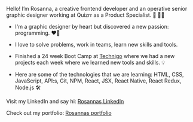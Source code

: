 Hello! I’m Rosanna, a creative frontend developer and an operative senior graphic designer working at Quizrr as a Product Specialist. 🎨 👩‍💻

* I'm a graphic designer by heart but discovered a new passion: programming. ❤️‍🔥

*  I love to solve problems, work in teams, learn new skills and tools.

* Finished a 24 week Boot Camp at [Technigo](https://www.technigo.io/) where we had a new projects each week where we learned new tools and skills. 💡 

* Here are some of the technologies that we are learning: HTML, CSS, JavaScript, API:s, Git, NPM, React, JSX, React Native, React Redux, Node.js 🛠️


Visit my LinkedIn and say hi: [Rosannas LinkedIn ](https://www.linkedin.com/in/rosannadahlberg/)

Check out my portfolio: [Rosannas portfolio](https://rosanna-dahlberg-portfolio.netlify.app/) 

